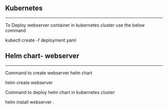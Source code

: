 Kubernetes
----------
----------
To Deploy webserver container in kubernetes cluster use the below command

kubectl create -f deployment.yaml

Helm chart- webserver
---------------------
---------------------
Command to create webserver helm chart

helm create webserver

Command to deploy helm chart in kubernetes cluster

helm install webserver .
